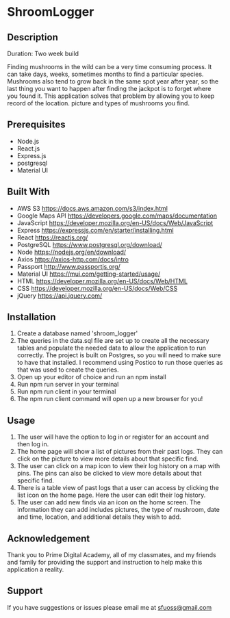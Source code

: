 # ShroomLogger

## Description

Duration: Two week build

Finding mushrooms in the wild can be a very time consuming process. It can take days, weeks, sometimes months to find a particular species. Mushrooms also tend to grow back in the same spot year after year, so the last thing you want to happen after finding the jackpot is to forget where you found it. This application solves that problem by allowing you to keep record of the location. picture and types of mushrooms you find. 

## Prerequisites
- Node.js
- React.js
- Express.js
- postgresql
- Material UI

## Built With
- AWS S3 https://docs.aws.amazon.com/s3/index.html
- Google Maps API https://developers.google.com/maps/documentation
- JavaScript https://developer.mozilla.org/en-US/docs/Web/JavaScript
- Express https://expressjs.com/en/starter/installing.html
- React https://reactjs.org/
- PostgreSQL https://www.postgresql.org/download/
- Node https://nodejs.org/en/download/
- Axios https://axios-http.com/docs/intro
- Passport http://www.passportjs.org/
- Material UI https://mui.com/getting-started/usage/
- HTML https://developer.mozilla.org/en-US/docs/Web/HTML
- CSS https://developer.mozilla.org/en-US/docs/Web/CSS
- jQuery https://api.jquery.com/

## Installation

1. Create a database named 'shroom_logger'
2. The queries in the data.sql file are set up to create all the necessary tables and populate the needed data to allow the application to run correctly. The project is built on Postgres, so you will need to make sure to have that installed. I recommend using Postico to run those queries as that was used to create the queries.
3. Open up your editor of choice and run an npm install
4. Run npm run server in your terminal
5. Run npm run client in your terminal
6. The npm run client command will open up a new browser for you!

## Usage

1. The user will have the option to log in or register for an account and then log in.
2. The home page will show a list of pictures from their past logs. They can click on the picture to view more details about that specific find.
3. The user can click on a map icon to view their log history on a map with pins. The pins can also be clicked to view more details about that specific find.
4. There is a table view of past logs that a user can access by clicking the list icon on the home page. Here the user can edit their log history.
5. The user can add new finds via an icon on the home screen. The information they can add includes pictures, the type of mushroom, date and time, location, and additional details they wish to add. 

## Acknowledgement

Thank you to Prime Digital Academy, all of my classmates, and my friends and family for providing the support and instruction to help make this application a reality.

## Support

If you have suggestions or issues please email me at sfuoss@gmail.com


